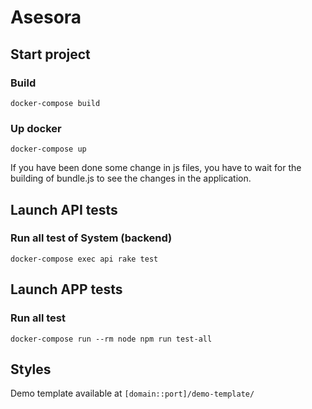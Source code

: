 # Asesora

## Start project

### Build

`docker-compose build`


### Up docker

`docker-compose up`

If you have been done some change in js files, you have to wait for the building of bundle.js to see the changes in the application.


## Launch API tests

### Run all test of System (backend)

`docker-compose exec api rake test`


## Launch APP tests

### Run all test

`docker-compose run --rm node npm run test-all`

## Styles

Demo template available at `[domain::port]/demo-template/`
